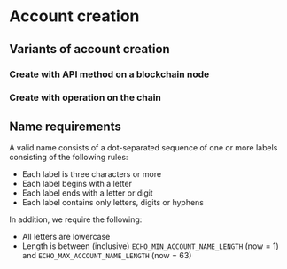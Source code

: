 # Account creation

## Variants of account creation

### Create with API method on a blockchain node

### Create with operation on the chain

## Name requirements

A valid name consists of a dot-separated sequence of one or more labels consisting of the following rules:
 
- Each label is three characters or more
- Each label begins with a letter
- Each label ends with a letter or digit
- Each label contains only letters, digits or hyphens

In addition, we require the following:

- All letters are lowercase
- Length is between (inclusive) `ECHO_MIN_ACCOUNT_NAME_LENGTH` (now = 1) and `ECHO_MAX_ACCOUNT_NAME_LENGTH` (now = 63)


